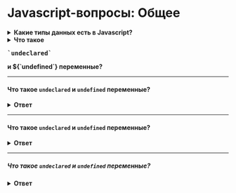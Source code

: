 # Javascript-вопросы: Общее

<details>
  <summary><b>Какие типы данных есть в Javascript?</b></summary>
  <p>

Примитивы:
* `undefined`
* `boolean`
* `number`
* `string`
* `bigint`
* `symbol`

Сложные:
* `null`
* `object`
* `function`

  </p>
</details>



<details>
  <summary><b>Что такое <pre>`undeclared`</pre> и ${`undefined`} переменные?</b></summary>
  <p>

`undeclared` — переменные, которых не существует в программе и не объявлены.

`undefined` — объявленные переменные, которым не присвоено значение.

  </p>
</details>

--- 

#### Что такое `undeclared` и `undefined` переменные?
<details>
  <summary><b>Ответ</b></summary>
  <p>

`undeclared` — переменные, которых не существует в программе и не объявлены.

`undefined` — объявленные переменные, которым не присвоено значение.

  </p>
</details>

---

#### Что такое `undeclared` и `undefined` переменные?
<details>
  <summary><b>Ответ</b></summary>
  <p>

`undeclared` — переменные, которых не существует в программе и не объявлены.

`undefined` — объявленные переменные, которым не присвоено значение.

  </p>
</details>

---

##### Что такое `undeclared` и `undefined` переменные?
<details>
  <summary><b>Ответ</b></summary>
  <p>

`undeclared` — переменные, которых не существует в программе и не объявлены.

`undefined` — объявленные переменные, которым не присвоено значение.

  </p>
</details>